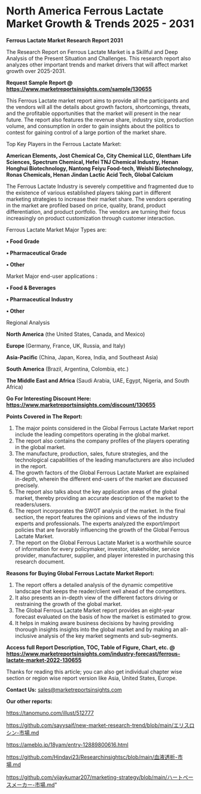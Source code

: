 # North America Ferrous Lactate Market Growth & Trends 2025 - 2031

<strong>Ferrous Lactate Market Research Report 2031</strong>

The Research Report on Ferrous Lactate Market is a Skillful and Deep Analysis of the Present Situation and Challenges. This research report also analyzes other important trends and market drivers that will affect market growth over 2025-2031.

<strong>Request Sample Report @ <a href=https://www.marketreportsinsights.com/sample/130655>https://www.marketreportsinsights.com/sample/130655</a></strong>

This Ferrous Lactate market report aims to provide all the participants and the vendors will all the details about growth factors, shortcomings, threats, and the profitable opportunities that the market will present in the near future. The report also features the revenue share, industry size, production volume, and consumption in order to gain insights about the politics to contest for gaining control of a large portion of the market share.

Top Key Players in the Ferrous Lactate Market:

<strong>American Elements, Jost Chemical Co, City Chemical LLC, Glentham Life Sciences, Spectrum Chemical, Hefei TNJ Chemical Industry, Henan Honghui Biotechnology, Nantong Feiyu Food-tech, Weishi Biotechnology, Ronas Chemicals, Henan Jindan Lactic Acid Tech, Global Calcium</strong>

The Ferrous Lactate Industry is severely competitive and fragmented due to the existence of various established players taking part in different marketing strategies to increase their market share. The vendors operating in the market are profiled based on price, quality, brand, product differentiation, and product portfolio. The vendors are turning their focus increasingly on product customization through customer interaction.

Ferrous Lactate Market Major Types are:

<strong>• Food Grade

• Pharmaceutical Grade

• Other</strong>

Market Major end-user applications :

<strong>• Food & Beverages

• Pharmaceutical Industry

• Other</strong>

Regional Analysis

</u><strong><b>North America</b></strong> (the United States, Canada, and Mexico)

<strong><b>Europe </b></strong>(Germany, France, UK, Russia, and Italy)

<strong><b>Asia-Pacific</b></strong> (China, Japan, Korea, India, and Southeast Asia)

<strong><b>South America</b></strong> (Brazil, Argentina, Colombia, etc.)

<strong><b>The Middle East and Africa</b></strong> (Saudi Arabia, UAE, Egypt, Nigeria, and South Africa)

<strong>Go For Interesting Discount Here: <a href=https://www.marketreportsinsights.com/discount/130655>https://www.marketreportsinsights.com/discount/130655</a></strong>

<strong>Points Covered in The Report:</strong>
<ol>
  <li>The major points considered in the Global Ferrous Lactate Market report include the leading competitors operating in the global market.</li>
  <li>The report also contains the company profiles of the players operating in the global market.</li>
  <li>The manufacture, production, sales, future strategies, and the technological capabilities of the leading manufacturers are also included in the report.</li>
  <li>The growth factors of the Global Ferrous Lactate Market are explained in-depth, wherein the different end-users of the market are discussed precisely.</li>
  <li>The report also talks about the key application areas of the global market, thereby providing an accurate description of the market to the readers/users.</li>
  <li>The report incorporates the SWOT analysis of the market. In the final section, the report features the opinions and views of the industry experts and professionals. The experts analyzed the export/import policies that are favorably influencing the growth of the Global Ferrous Lactate Market.</li>
  <li>The report on the Global Ferrous Lactate Market is a worthwhile source of information for every policymaker, investor, stakeholder, service provider, manufacturer, supplier, and player interested in purchasing this research document.</li>
</ol>
<strong>Reasons for Buying Global Ferrous Lactate Market Report:</strong>

<ol>
  <li>The report offers a detailed analysis of the dynamic competitive landscape that keeps the reader/client well ahead of the competitors.</li>
  <li>It also presents an in-depth view of the different factors driving or restraining the growth of the global market.</li>
  <li>The Global Ferrous Lactate Market report provides an eight-year forecast evaluated on the basis of how the market is estimated to grow.</li>
  <li>It helps in making aware business decisions by having providing thorough insights insights into the global market and by making an all-inclusive analysis of the key market segments and sub-segments.</li>
</ol>
<strong>Access full Report Description, TOC, Table of Figure, Chart, etc. @ <a href=https://www.marketreportsinsights.com/industry-forecast/ferrous-lactate-market-2022-130655>https://www.marketreportsinsights.com/industry-forecast/ferrous-lactate-market-2022-130655</a></strong>


Thanks for reading this article; you can also get individual chapter wise section or region wise report version like Asia, United States, Europe.

<strong>Contact Us:</strong>
sales@marketreportsinsights.com

<strong>Our other reports:</strong>

<a href=https://tanomuno.com/illust/512777>https://tanomuno.com/illust/512777</a>

<a href=https://github.com/sayysaif/new-market-research-trend/blob/main/エリスロシン-市場.md>https://github.com/sayysaif/new-market-research-trend/blob/main/エリスロシン-市場.md</a>

<a href=https://ameblo.jp/18yam/entry-12889800616.html>https://ameblo.jp/18yam/entry-12889800616.html</a>

<a href=https://github.com/Hindavi23/Researchinsightsc/blob/main/血液透析-市場.md>https://github.com/Hindavi23/Researchinsightsc/blob/main/血液透析-市場.md</a>

<a href=https://github.com/vijaykumar207/marketing-strategy/blob/main/ハートペースメーカー-市場.md>https://github.com/vijaykumar207/marketing-strategy/blob/main/ハートペースメーカー-市場.md</a>"

